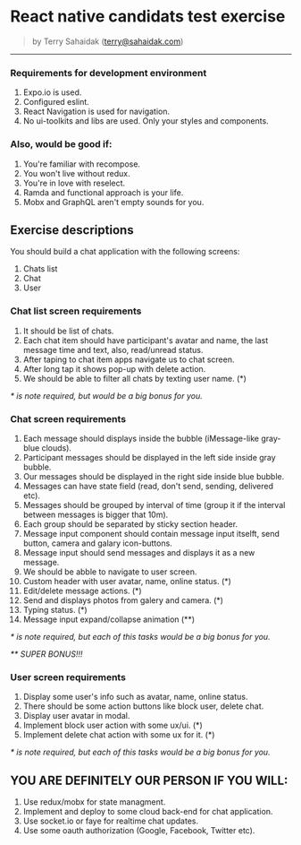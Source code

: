 # React native candidats test exercise
> by Terry Sahaidak ([terry@sahaidak.com](terry@sahaidak.com))
--------

### Requirements for development environment

1. Expo.io is used.
2. Configured eslint.
3. React Navigation is used for navigation.
4. No ui-toolkits and libs are used. Only your styles and components.

### Also, would be good if:

1. You're familiar with recompose.
2. You won't live without redux.
3. You're in love with reselect.
4. Ramda and functional approach is your life.
5. Mobx and GraphQL aren't empty sounds for you.

## Exercise descriptions

You should build a chat application with the following screens:
1. Chats list
2. Сhat
3. User

### Chat list screen requirements

1. It should be list of chats.
2. Each chat item should have participant's avatar and name, the last message time and text, also, read/unread status.
3. After taping to chat item apps navigate us to chat screen.
4. After long tap it shows pop-up with delete action.
5. We should be able to filter all chats by texting user name. (\*)

_\* is note required, but would be a big bonus for you._

### Chat screen requirements

1. Each message should displays inside the bubble (iMessage-like gray-blue clouds).
2. Participant messages should be displayed in the left side inside gray bubble.
3. Our messages should be displayed in the right side inside blue bubble.
4. Messages can have state field (read, don't send, sending, delivered etc).
5. Messages should be grouped by interval of time (group it if the interval between messages is bigger that 10m).
6. Each group should be separated by sticky section header.
7. Message input component should contain message input itselft, send button, camera and galary icon-buttons.
8. Message input should send messages and displays it as a new message.
9. We should be abble to navigate to user screen.
9. Custom header with user avatar, name, online status. (\*)
10. Edit/delete message actions. (\*)
11. Send and displays photos from galery and camera. (\*)
12. Typing status. (\*)
13. Message input expand/collapse animation (\*\*)

_\* is note required, but each of this tasks would be a big bonus for you._

_\*\* SUPER BONUS!!!_

### User screen requirements

1. Display some user's info such as avatar, name, online status.
2. There should be some action buttons like block user, delete chat.
3. Display user avatar in modal.
4. Implement block user action with some ux/ui. (\*)
5. Implement delete chat action with some ux for it. (\*)

_\* is note required, but each of this tasks would be a big bonus for you._

## YOU ARE DEFINITELY OUR PERSON IF YOU WILL:

1. Use redux/mobx for state managment.
2. Implement and deploy to some cloud back-end for chat application.
3. Use socket.io or faye for realtime chat updates.
4. Use some oauth authorization (Google, Facebook, Twitter etc).
